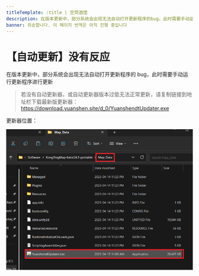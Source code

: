 ```yaml
---
titleTemplate: :title | 空荧酒馆
description: 在版本更新中，部分系统会出现无法自动打开更新程序的bug，此时需要手动运行更新程序进行更新
banner: 죄송합니다. 이 페이지 번역은 아직 진행 중입니다
---
```


[文：【自动更新】没有反应]: # 'https://support.qq.com/products/321980/faqs/102055'

# 【自动更新】没有反应

在版本更新中，部分系统会出现无法自动打开更新程序的 bug，此时需要手动运行更新程序进行更新

> 若没有自动更新器，或自动更新器版本过低无法正常更新，请复制链接到地址栏下载最新版更新器：
> https://download.yuanshen.site/d_0/YuanshendtUpdater.exe

更新器位置：

![](/imgs/kr/manual/autoupdate/updaterlocation.png)
